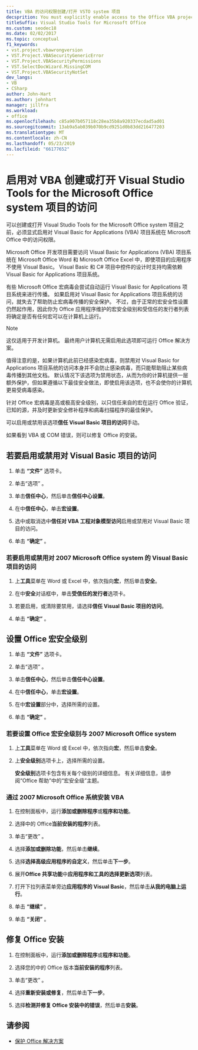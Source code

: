 ```yaml
---
title: VBA 的访问权限创建/打开 VSTO system 项目
decsprition: You must explicitly enable access to the Office VBA project system before you can create or open a Visual Studio Tools for Office system project
titleSuffix: Visual Studio Tools for Microsoft Office
ms.custom: seodec18
ms.date: 02/02/2017
ms.topic: conceptual
f1_keywords:
- vst.project.vbawrongversion
- VST.Project.VBASecurityGenericError
- VST.Project.VBASecurityPermissions
- VST.SelectDocWizard.MissingCOM
- VST.Project.VBASecurityNotSet
dev_langs:
- VB
- CSharp
author: John-Hart
ms.author: johnhart
manager: jillfra
ms.workload:
- office
ms.openlocfilehash: c85a907b057118c28ea35b8a920337ecdad5ad01
ms.sourcegitcommit: 13ab9a5ab039b070b9cd9251d0b83dd216477203
ms.translationtype: MT
ms.contentlocale: zh-CN
ms.lasthandoff: 05/23/2019
ms.locfileid: "66177652"
---
```

# <a name="enable-access-to-vba-to-create-or-open-a-visual-studio-tools-for-the-microsoft-office-system-project"></a>启用对 VBA 创建或打开 Visual Studio Tools for the Microsoft Office system 项目的访问

可以创建或打开 Visual Studio Tools for the Microsoft Office system 项目之前，必须显式启用对 Visual Basic for Applications (VBA) 项目系统在 Microsoft Office 中的访问权限。

 Microsoft Office 开发项目需要访问 Visual Basic for Applications (VBA) 项目系统在 Microsoft Office Word 和 Microsoft Office Excel 中，即使项目的应用程序不使用 Visual Basic。 Visual Basic 和 C# 项目中控件的设计时支持均需依赖 Visual Basic for Applications 项目系统。

 有些 Microsoft Office 宏病毒会尝试自动运行 Visual Basic for Applications 项目系统来进行传播。 如果启用对 Visual Basic for Applications 项目系统的访问，就失去了帮助防止宏病毒传播的安全保护。 不过，由于正常的宏安全性设置仍然起作用，因此你为 Office 应用程序维护的宏安全级别和受信任的发行者列表将确定是否有任何宏可以在计算机上运行。

> [!NOTE]
> 这仅适用于开发计算机。 最终用户计算机无需启用此选项即可运行 Office 解决方案。

 值得注意的是，如果计算机此前已经感染宏病毒，则禁用对 Visual Basic for Applications 项目系统的访问本身并不会防止感染病毒，而只能帮助阻止某些病毒传播到其他文档。 默认情况下该选项为禁用状态，从而为你的计算机提供一层额外保护，但如果遵循以下最佳安全做法，即使启用该选项，也不会使你的计算机更易受病毒感染。

 针对 Office 宏病毒是高或极高安全级别，以只信任来自的宏在运行 Office 验证，已知的源，并及时更新安全修补程序和病毒扫描程序的最佳保护。

 可以启用或禁用该选项**信任 Visual Basic 项目的访问**手动。

 如果看到 VBA 或 COM 错误，则可以修复 Office 的安装。

## <a name="to-enable-or-disable-access-to-visual-basic-projects"></a>若要启用或禁用对 Visual Basic 项目的访问

1. 单击 **“文件”** 选项卡。

2. 单击“选项” 。

3. 单击**信任中心**，然后单击**信任中心设置**。

4. 在中**信任中心**，单击**宏设置**。

5. 选中或取消选中**信任对 VBA 工程对象模型访问**启用或禁用对 Visual Basic 项目的访问。

6. 单击 **“确定”** 。

### <a name="to-enable-or-disable-access-to-visual-basic-projects-with-the-2007-microsoft-office-system"></a>若要启用或禁用对 2007 Microsoft Office system 的 Visual Basic 项目的访问

1. 上**工具**菜单在 Word 或 Excel 中，依次指向**宏**，然后单击**安全**。

2. 在中**安全**对话框中，单击**受信任的发行者**选项卡。

3. 若要启用，或清除要禁用，请选择**信任 Visual Basic 项目的访问**。

4. 单击 **“确定”** 。

## <a name="to-set-your-office-macro-security-level"></a>设置 Office 宏安全级别

1. 单击 **“文件”** 选项卡。

2. 单击“选项” 。

3. 单击**信任中心**，然后单击**信任中心设置**。

4. 在中**信任中心**，单击**宏设置**。

5. 在中**宏设置**部分中，选择所需的设置。

6. 单击 **“确定”** 。

### <a name="to-set-your-office-macro-security-level-with-the-2007-microsoft-office-system"></a>若要设置 Office 宏安全级别与 2007 Microsoft Office system

1. 上**工具**菜单在 Word 或 Excel 中，依次指向**宏**，然后单击**安全**。

2. 上**安全级别**选项卡上，选择所需的设置。

    **安全级别**选项卡包含有关每个级别的详细信息。 有关详细信息，请参阅“Office 帮助”中的“宏安全级”主题。

### <a name="to-install-vba-with-the-2007-microsoft-office-system"></a>通过 2007 Microsoft Office 系统安装 VBA

1. 在控制面板中，运行**添加或删除程序**或**程序和功能**。

2. 选择中的 Office**当前安装的程序**列表。

3. 单击“更改” 。

4. 选择**添加或删除功能**，然后单击**继续**。

5. 选择**选择高级应用程序的自定义**，然后单击**下一步**。

6. 展开**Office 共享功能**中**应用程序和工具的选择更新选项**列表。

7. 打开下拉列表菜单旁边**应用程序的 Visual Basic**，然后单击**从我的电脑上运行**。

8. 单击 **“继续”** 。

9. 单击 **“关闭”** 。

## <a name="to-repair-your-installation-of-office"></a>修复 Office 安装

1. 在控制面板中，运行**添加或删除程序**或**程序和功能**。

2. 选择您的中的 Office 版本**当前安装的程序**列表。

3. 单击“更改” 。

4. 选择**重新安装或修复**，然后单击**下一步**。

5. 选择**检测并修复 Office 安装中的错误**，然后单击**安装**。

## <a name="see-also"></a>请参阅
- [保护 Office 解决方案](../vsto/securing-office-solutions.md)
